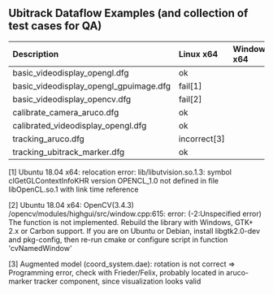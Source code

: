 Ubitrack Dataflow Examples (and collection of test cases for QA)
----------------------------------------------------------------

| Description                            | Linux x64    | Windows x64 | Macos x64 |
|:---------------------------------------|:-------------|:------------|:----------|
| basic_videodisplay_opengl.dfg          | ok           |             |           |
| basic_videodisplay_opengl_gpuimage.dfg | fail[1]      |             |           |
| basic_videodisplay_opencv.dfg          | fail[2]      |             |           |
| calibrate_camera_aruco.dfg             | ok           |             |           |
| calibrated_videodisplay_opengl.dfg     | ok           |             |           |
| tracking_aruco.dfg                     | incorrect[3] |             |           |
| tracking_ubitrack_marker.dfg           | ok           |             |           |





[1] Ubuntu 18.04 x64: relocation error: lib/libutvision.so.1.3: symbol clGetGLContextInfoKHR version OPENCL_1.0 not defined in file libOpenCL.so.1 with link time reference

[2] Ubuntu 18.04 x64: OpenCV(3.4.3) /opencv/modules/highgui/src/window.cpp:615: error: (-2:Unspecified error) The function is not implemented. Rebuild the library with Windows, GTK+ 2.x or Carbon support. If you are on Ubuntu or Debian, install libgtk2.0-dev and pkg-config, then re-run cmake or configure script in function 'cvNamedWindow'

[3] Augmented model (coord_system.dae): rotation is not correct => Programming error, check with Frieder/Felix, probably located in aruco-marker tracker component, since visualization looks valid